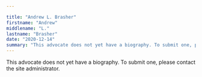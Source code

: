 ```yaml
---

title: "Andrew L. Brasher"
firstname: "Andrew"
middlename: "L."
lastname: "Brasher"
date: "2020-12-14"
summary: "This advocate does not yet have a biography. To submit one, please contact the site administrator."
---
```

This advocate does not yet have a biography. To submit one, please contact the site administrator.

